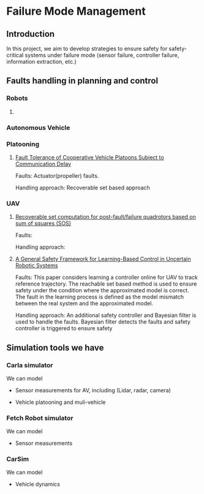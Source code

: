 # Failure Mode Management


## Introduction
In this project, we aim to develop strategies to ensure safety for safety-critical systems under failure mode (sensor failure, controller failure, information extraction, etc.)

<!-- ## Papers to read

### Recoverable set 


### Positive invariant set


### Reachability set 
1. Introduction slide https://people.eecs.berkeley.edu/~somil/Papers/Introduction_to_Reachability_to_Share.pdf

2. Safe learning robot  
https://people.eecs.berkeley.edu/~jfisac/papers/General_Safe_Learning.pdf -->


## Faults handling in planning and control
 

### Robots

1. []()

### Autonomous Vehicle


### Platooning 
1. [Fault Tolerance of Cooperative Vehicle Platoons Subject to Communication Delay](https://reader.elsevier.com/reader/sd/pii/S2405896315015062?token=8B538BA79189CB769F2115A7A38F73A9E65D91DA5B18AE38DC104DDC80324CC870C55FAB2FEADAF3776AEF24A6694D16)

    Faults: Actuator(propeller) faults.

    Handling approach: Recoverable set based approach

### UAV
1. [Recoverable set computation for post-fault/failure quadrotors based on sum of squares (SOS)](https://ieeexplore.ieee.org/document/7739731)

    Faults:

    Handling approach:

2. [A General Safety Framework for Learning-Based
Control in Uncertain Robotic Systems](https://people.eecs.berkeley.edu/~jfisac/papers/General_Safe_Learning.pdf)

    Faults: This paper considers learning a controller online for UAV to track reference trajectory. The reachable set based method is used to ensure safety under the condition where the approximated model is correct. The fault in the learning process is defined as the model mismatch between the real system and the approximated model.

    Handling approach: An additional safety controller and Bayesian filter is used to handle the faults. Bayesian filter detects the faults and safety controller is triggered to ensure safety




## Simulation tools we have


### Carla simulator

We can model

* Sensor measurements for AV, including (Lidar, radar, camera)

* Vehicle platooning and muli-vehicle


### Fetch Robot simulator

We can model

* Sensor measurements


### CarSim

We can model

* Vehicle dynamics 

